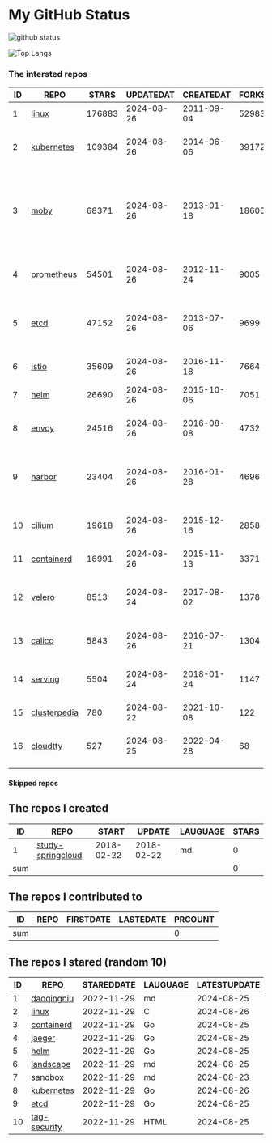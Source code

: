# My GitHub Status

<img src="https://github-readme-stats-1.yihong0618.vercel.app/api?username=daoqingniu&show_icons=true&&&hide_title=true&count_private=true" alt="github status" />

![Top Langs](https://github-readme-stats-1.yihong0618.vercel.app/api/top-langs/?username=daoqingniu&layout=compact)

<!--START_SECTION:github_repos-->
### The intersted repos
| ID |                              REPO                               | STARS  | UPDATEDAT  | CREATEDAT  | FORKSCOUNT |                                                DESCRIPTIONS                                                |
|----|-----------------------------------------------------------------|--------|------------|------------|------------|------------------------------------------------------------------------------------------------------------|
|  1 | [linux](https://github.com/torvalds/linux)                      | 176883 | 2024-08-26 | 2011-09-04 |      52983 | Linux kernel source tree                                                                                   |
|  2 | [kubernetes](https://github.com/kubernetes/kubernetes)          | 109384 | 2024-08-26 | 2014-06-06 |      39172 | Production-Grade Container Scheduling and Management                                                       |
|  3 | [moby](https://github.com/moby/moby)                            |  68371 | 2024-08-26 | 2013-01-18 |      18600 | The Moby Project - a collaborative project for the container ecosystem to assemble container-based systems |
|  4 | [prometheus](https://github.com/prometheus/prometheus)          |  54501 | 2024-08-26 | 2012-11-24 |       9005 | The Prometheus monitoring system and time series database.                                                 |
|  5 | [etcd](https://github.com/etcd-io/etcd)                         |  47152 | 2024-08-26 | 2013-07-06 |       9699 | Distributed reliable key-value store for the most critical data of a distributed system                    |
|  6 | [istio](https://github.com/istio/istio)                         |  35609 | 2024-08-26 | 2016-11-18 |       7664 | Connect, secure, control, and observe services.                                                            |
|  7 | [helm](https://github.com/helm/helm)                            |  26690 | 2024-08-26 | 2015-10-06 |       7051 | The Kubernetes Package Manager                                                                             |
|  8 | [envoy](https://github.com/envoyproxy/envoy)                    |  24516 | 2024-08-26 | 2016-08-08 |       4732 | Cloud-native high-performance edge/middle/service proxy                                                    |
|  9 | [harbor](https://github.com/goharbor/harbor)                    |  23404 | 2024-08-26 | 2016-01-28 |       4696 | An open source trusted cloud native registry project that stores, signs, and scans content.                |
| 10 | [cilium](https://github.com/cilium/cilium)                      |  19618 | 2024-08-26 | 2015-12-16 |       2858 | eBPF-based Networking, Security, and Observability                                                         |
| 11 | [containerd](https://github.com/containerd/containerd)          |  16991 | 2024-08-26 | 2015-11-13 |       3371 | An open and reliable container runtime                                                                     |
| 12 | [velero](https://github.com/vmware-tanzu/velero)                |   8513 | 2024-08-24 | 2017-08-02 |       1378 | Backup and migrate Kubernetes applications and their persistent volumes                                    |
| 13 | [calico](https://github.com/projectcalico/calico)               |   5843 | 2024-08-26 | 2016-07-21 |       1304 | Cloud native networking and network security                                                               |
| 14 | [serving](https://github.com/knative/serving)                   |   5504 | 2024-08-24 | 2018-01-24 |       1147 | Kubernetes-based, scale-to-zero, request-driven compute                                                    |
| 15 | [clusterpedia](https://github.com/clusterpedia-io/clusterpedia) |    780 | 2024-08-22 | 2021-10-08 |        122 | The Encyclopedia of Kubernetes clusters                                                                    |
| 16 | [cloudtty](https://github.com/cloudtty/cloudtty)                |    527 | 2024-08-25 | 2022-04-28 |         68 | A Friendly Kubernetes CloudShell (Web Terminal) !                                                          |



#### Skipped repos
<!--END_SECTION:github_repos-->

<!--START_SECTION:my_github-->
## The repos I created
| ID  |                                 REPO                                 |   START    |   UPDATE   | LAUGUAGE | STARS |
|-----|----------------------------------------------------------------------|------------|------------|----------|-------|
|   1 | [study-springcloud](https://github.com/daoqingniu/study-springcloud) | 2018-02-22 | 2018-02-22 | md       |     0 |
| sum |                                                                      |            |            |          |     0 |

## The repos I contributed to
| ID  | REPO | FIRSTDATE | LASTEDATE | PRCOUNT |
|-----|------|-----------|-----------|---------|
| sum |      |           |           |       0 |

## The repos I stared (random 10)
| ID |                          REPO                          | STAREDDATE | LAUGUAGE | LATESTUPDATE |
|----|--------------------------------------------------------|------------|----------|--------------|
|  1 | [daoqingniu](https://github.com/daoqingniu/daoqingniu) | 2022-11-29 | md       | 2024-08-25   |
|  2 | [linux](https://github.com/torvalds/linux)             | 2022-11-29 | C        | 2024-08-26   |
|  3 | [containerd](https://github.com/containerd/containerd) | 2022-11-29 | Go       | 2024-08-25   |
|  4 | [jaeger](https://github.com/jaegertracing/jaeger)      | 2022-11-29 | Go       | 2024-08-25   |
|  5 | [helm](https://github.com/helm/helm)                   | 2022-11-29 | Go       | 2024-08-25   |
|  6 | [landscape](https://github.com/cncf/landscape)         | 2022-11-29 | md       | 2024-08-25   |
|  7 | [sandbox](https://github.com/cncf/sandbox)             | 2022-11-29 | md       | 2024-08-23   |
|  8 | [kubernetes](https://github.com/kubernetes/kubernetes) | 2022-11-29 | Go       | 2024-08-26   |
|  9 | [etcd](https://github.com/etcd-io/etcd)                | 2022-11-29 | Go       | 2024-08-25   |
| 10 | [tag-security](https://github.com/cncf/tag-security)   | 2022-11-29 | HTML     | 2024-08-25   |

<!--END_SECTION:my_github-->
